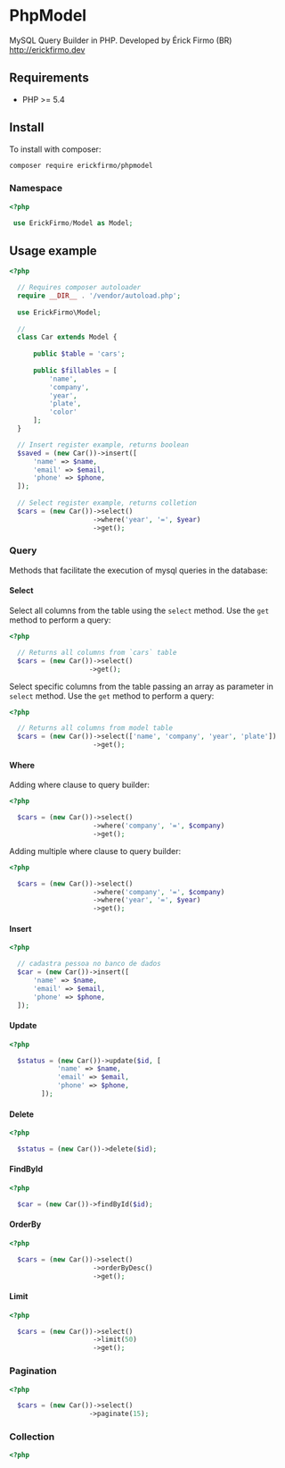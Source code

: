 # PhpModel
 MySQL Query Builder in PHP. Developed by Érick Firmo (BR) http://erickfirmo.dev
 
## Requirements
- PHP >= 5.4

## Install
To install with composer:

```sh
composer require erickfirmo/phpmodel
```

### Namespace

```php
<?php

 use ErickFirmo/Model as Model;

```

## Usage example
```php
<?php

  // Requires composer autoloader
  require __DIR__ . '/vendor/autoload.php';
  
  use ErickFirmo\Model;
  
  //
  class Car extends Model {
      
      public $table = 'cars';
      
      public $fillables = [
          'name',
          'company',
          'year',
          'plate',
          'color'
      ];
  }

  // Insert register example, returns boolean
  $saved = (new Car())->insert([
      'name' => $name,
      'email' => $email,
      'phone' => $phone,
  ]);
  
  // Select register example, returns colletion
  $cars = (new Car())->select()
                     ->where('year', '=', $year)
                     ->get();

```


### Query
Methods that facilitate the execution of mysql queries in the database:

#### Select

Select all columns from the table using the `select` method. Use the `get` method to perform a query:
```php
<?php

  // Returns all columns from `cars` table
  $cars = (new Car())->select()
                    ->get();

```

Select specific columns from the table passing an array as parameter in `select` method. Use the `get` method to perform a query:
```php
<?php

  // Returns all columns from model table
  $cars = (new Car())->select(['name', 'company', 'year', 'plate'])
                     ->get();

```

#### Where

Adding where clause to query builder:
```php
<?php

  $cars = (new Car())->select()
                     ->where('company', '=', $company)
                     ->get();

```

Adding multiple where clause to query builder:
```php
<?php

  $cars = (new Car())->select()
                     ->where('company', '=', $company)
                     ->where('year', '=', $year)
                     ->get();

```

#### Insert
```php
<?php

  // cadastra pessoa no banco de dados
  $car = (new Car())->insert([
      'name' => $name,
      'email' => $email,
      'phone' => $phone,
  ]);

```

#### Update
```php
<?php

  $status = (new Car())->update($id, [
            'name' => $name,
            'email' => $email,
            'phone' => $phone,
        ]);

```

#### Delete
```php
<?php

  $status = (new Car())->delete($id);

```

#### FindById
```php
<?php

  $car = (new Car())->findById($id);


```

#### OrderBy
```php
<?php

  $cars = (new Car())->select()
                     ->orderByDesc()
                     ->get();

```

#### Limit
```php
<?php

  $cars = (new Car())->select()
                     ->limit(50)
                     ->get();

```
### Pagination
```php
<?php

  $cars = (new Car())->select()
                    ->paginate(15);


```

### Collection
```php
<?php



```


<!-- Relationships -->

<!-- Exceptions -->


<!--## License -->

<!--<a href="https://erickfirmo.dev" target="_blank">Érick Firmo</a>-->

